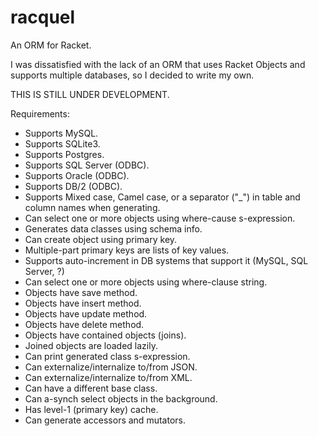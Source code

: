 racquel
=======

An ORM for Racket. 

I was dissatisfied with the lack of an ORM that uses Racket Objects and supports multiple databases, so I
decided to write my own.

THIS IS STILL UNDER DEVELOPMENT.

Requirements:

   * Supports MySQL.
   * Supports SQLite3.
   * Supports Postgres.
   * Supports SQL Server (ODBC).
   * Supports Oracle (ODBC).
   * Supports DB/2 (ODBC).
   * Supports Mixed case, Camel case, or a separator ("_") in table and column names when generating.
   * Can select one or more objects using where-cause s-expression.
   * Generates data classes using schema info.
   * Can create object using primary key.
   * Multiple-part primary keys are lists of key values.
   * Supports auto-increment in DB systems that support it (MySQL, SQL Server, ?)
   * Can select one or more objects using where-clause string.
   * Objects have save method.
   * Objects have insert method.
   * Objects have update method.
   * Objects have delete method.
   * Objects have contained objects (joins).
   * Joined objects are loaded lazily.
   * Can print generated class s-expression.
   * Can externalize/internalize to/from JSON.
   * Can externalize/internalize to/from XML.
   * Can have a different base class.
   * Can a-synch select objects in the background.
   * Has level-1 (primary key) cache.
   * Can generate accessors and mutators.
